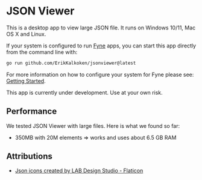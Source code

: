 # JSON Viewer

This is a desktop app to view large JSON file. It runs on Windows 10/11, Mac OS X and Linux.

If your system is configured to run [Fyne](https://fyne.io/) apps, you can start this app directly from the command line with:

```sh
go run github.com/ErikKalkoken/jsonviewer@latest
```

For more information on how to configure your system for Fyne please see: [Getting Started](https://docs.fyne.io/started/).

This app is currently under development. Use at your own risk.

## Performance

We tested JSON Viewer with large files. Here is what we found so far:

- 350MB with 20M elements => works and uses about 6.5 GB RAM

## Attributions

- [Json icons created by LAB Design Studio - Flaticon](https://www.flaticon.com/free-icons/json)
